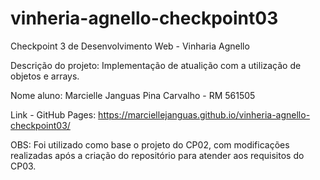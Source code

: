 # vinheria-agnello-checkpoint03
Checkpoint 3 de Desenvolvimento Web - Vinharia Agnello

Descrição do projeto: Implementação de atualição com a utilização de objetos e arrays.

Nome aluno: Marcielle Janguas Pina Carvalho - RM 561505

Link - GitHub Pages: https://marciellejanguas.github.io/vinheria-agnello-checkpoint03/

OBS: Foi utilizado como base o projeto do CP02, com modificações realizadas após a criação do repositório para atender aos requisitos do CP03.
